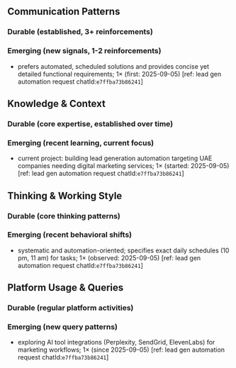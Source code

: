 ## Communication Patterns
### Durable (established, 3+ reinforcements)

### Emerging (new signals, 1-2 reinforcements)
- prefers automated, scheduled solutions and provides concise yet detailed functional requirements; 1× (first: 2025-09-05) [ref: lead gen automation request chatId:`e7ffba73b86241`]

## Knowledge & Context
### Durable (core expertise, established over time)

### Emerging (recent learning, current focus)
- current project: building lead generation automation targeting UAE companies needing digital marketing services; 1× (started: 2025-09-05) [ref: lead gen automation request chatId:`e7ffba73b86241`]

## Thinking & Working Style
### Durable (core thinking patterns)

### Emerging (recent behavioral shifts)
- systematic and automation-oriented; specifies exact daily schedules (10 pm, 11 am) for tasks; 1× (observed: 2025-09-05) [ref: lead gen automation request chatId:`e7ffba73b86241`]

## Platform Usage & Queries
### Durable (regular platform activities)

### Emerging (new query patterns)
- exploring AI tool integrations (Perplexity, SendGrid, ElevenLabs) for marketing workflows; 1× (since 2025-09-05) [ref: lead gen automation request chatId:`e7ffba73b86241`]